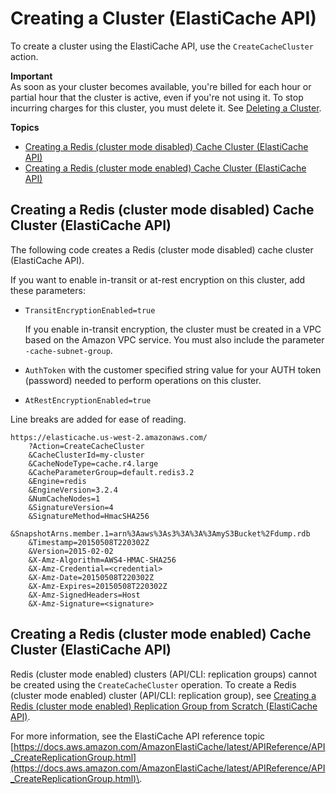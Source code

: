 # Creating a Cluster \(ElastiCache API\)<a name="Clusters.Create.API"></a>

To create a cluster using the ElastiCache API, use the `CreateCacheCluster` action\. 

**Important**  
As soon as your cluster becomes available, you're billed for each hour or partial hour that the cluster is active, even if you're not using it\. To stop incurring charges for this cluster, you must delete it\. See [Deleting a Cluster](Clusters.Delete.md)\. 

**Topics**
+ [Creating a Redis \(cluster mode disabled\) Cache Cluster \(ElastiCache API\)](#Clusters.Create.API.Redis)
+ [Creating a Redis \(cluster mode enabled\) Cache Cluster \(ElastiCache API\)](#Clusters.Create.API.RedisCluster)

## Creating a Redis \(cluster mode disabled\) Cache Cluster \(ElastiCache API\)<a name="Clusters.Create.API.Redis"></a>

The following code creates a Redis \(cluster mode disabled\) cache cluster \(ElastiCache API\)\.

If you want to enable in\-transit or at\-rest encryption on this cluster, add these parameters:
+ `TransitEncryptionEnabled=true`

  If you enable in\-transit encryption, the cluster must be created in a VPC based on the Amazon VPC service\. You must also include the parameter `-cache-subnet-group`\.
+ `AuthToken` with the customer specified string value for your AUTH token \(password\) needed to perform operations on this cluster\.
+ `AtRestEncryptionEnabled=true`

Line breaks are added for ease of reading\.

```
https://elasticache.us-west-2.amazonaws.com/
    ?Action=CreateCacheCluster
    &CacheClusterId=my-cluster
    &CacheNodeType=cache.r4.large
    &CacheParameterGroup=default.redis3.2
    &Engine=redis
    &EngineVersion=3.2.4
    &NumCacheNodes=1
    &SignatureVersion=4       
    &SignatureMethod=HmacSHA256
    &SnapshotArns.member.1=arn%3Aaws%3As3%3A%3A%3AmyS3Bucket%2Fdump.rdb
    &Timestamp=20150508T220302Z
    &Version=2015-02-02
    &X-Amz-Algorithm=AWS4-HMAC-SHA256
    &X-Amz-Credential=<credential>
    &X-Amz-Date=20150508T220302Z
    &X-Amz-Expires=20150508T220302Z
    &X-Amz-SignedHeaders=Host
    &X-Amz-Signature=<signature>
```

## Creating a Redis \(cluster mode enabled\) Cache Cluster \(ElastiCache API\)<a name="Clusters.Create.API.RedisCluster"></a>

Redis \(cluster mode enabled\) clusters \(API/CLI: replication groups\) cannot be created using the `CreateCacheCluster` operation\. To create a Redis \(cluster mode enabled\) cluster \(API/CLI: replication group\), see [Creating a Redis \(cluster mode enabled\) Replication Group from Scratch \(ElastiCache API\)](Replication.CreatingReplGroup.NoExistingCluster.Cluster.md#Replication.CreatingReplGroup.NoExistingCluster.Cluster.API)\.

For more information, see the ElastiCache API reference topic [https://docs.aws.amazon.com/AmazonElastiCache/latest/APIReference/API_CreateReplicationGroup.html](https://docs.aws.amazon.com/AmazonElastiCache/latest/APIReference/API_CreateReplicationGroup.html)\.